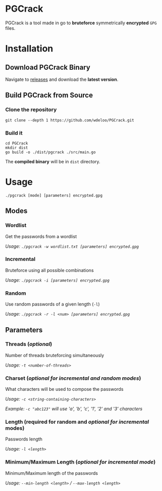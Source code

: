 # PGCrack

PGCrack is a tool made in go to **bruteforce** symmetrically **encrypted** `GPG` files.

# Installation

## Download PGCrack Binary

Navigate to [releases](https://github.com/wdeloo/PGCrack/releases) and download the **latest version**.

## Build PGCrack from Source

### Clone the repository

```
git clone --depth 1 https://github.com/wdeloo/PGCrack.git
```

### Build it

```
cd PGCrack
mkdir dist
go build -o ./dist/pgcrack ./src/main.go
```

The **compiled binary** will be in `dist` directory.

# Usage

```
./pgcrack [mode] [parameters] encrypted.gpg
```

## Modes

### Wordlist
Get the passwords from a wordlist

*Usage: `./pgcrack -w wordlist.txt [parameters] encrypted.gpg`*

### Incremental
Bruteforce using all possible combinations

*Usage: `./pgcrack -i [parameters] encrypted.gpg`*

### Random
Use random passwords of a given length (`-l`)

*Usage: `./pgcrack -r -l <num> [parameters] encrypted.gpg`*

## Parameters

### Threads (*optional*)
Number of threads bruteforcing simultaneously

*Usage: `-t <number-of-threads>`*

### Charset (*optional for incremental and random modes*)
What characters will be used to compose the passwords

*Usage: `-c <string-containing-characters>`*

*Example: `-c "abc123"` will use 'a', 'b', 'c', '1', '2' and '3' characters*

### Length (**required for random** and *optional for incremental* modes)
Passwords length

*Usage: `-l <length>`*

### Minimum/Maximum Length (*optional for incremental mode*)
Minimum/Maximum length of the passwords

*Usage: `--min-length <length>` / `--max-length <length>`*
